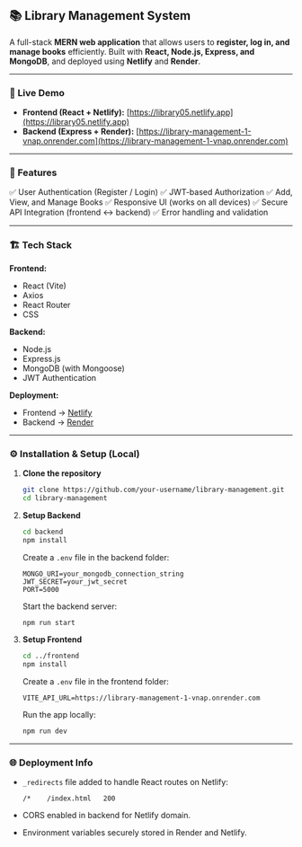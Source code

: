 
## 📚 Library Management System

A full-stack **MERN web application** that allows users to **register, log in, and manage books** efficiently.
Built with **React, Node.js, Express, and MongoDB**, and deployed using **Netlify** and **Render**.

---

### 🚀 Live Demo

* **Frontend (React + Netlify):** [https://library05.netlify.app](https://library05.netlify.app)
* **Backend (Express + Render):** [https://library-management-1-vnap.onrender.com](https://library-management-1-vnap.onrender.com)

---

### 🧠 Features

✅ User Authentication (Register / Login)
✅ JWT-based Authorization
✅ Add, View, and Manage Books
✅ Responsive UI (works on all devices)
✅ Secure API Integration (frontend ↔ backend)
✅ Error handling and validation

---

### 🏗️ Tech Stack

**Frontend:**

* React (Vite)
* Axios
* React Router
* CSS 

**Backend:**

* Node.js
* Express.js
* MongoDB (with Mongoose)
* JWT Authentication

**Deployment:**

* Frontend → [Netlify](https://www.netlify.com)
* Backend → [Render](https://render.com)

---

### ⚙️ Installation & Setup (Local)

1. **Clone the repository**

   ```bash
   git clone https://github.com/your-username/library-management.git
   cd library-management
   ```

2. **Setup Backend**

   ```bash
   cd backend
   npm install
   ```

   Create a `.env` file in the backend folder:

   ```
   MONGO_URI=your_mongodb_connection_string
   JWT_SECRET=your_jwt_secret
   PORT=5000
   ```

   Start the backend server:

   ```bash
   npm run start
   ```

3. **Setup Frontend**

   ```bash
   cd ../frontend
   npm install
   ```

   Create a `.env` file in the frontend folder:

   ```
   VITE_API_URL=https://library-management-1-vnap.onrender.com
   ```

   Run the app locally:

   ```bash
   npm run dev
   ```


---

### 🌐 Deployment Info

* `_redirects` file added to handle React routes on Netlify:

  ```
  /*    /index.html   200
  ```
* CORS enabled in backend for Netlify domain.
* Environment variables securely stored in Render and Netlify.

